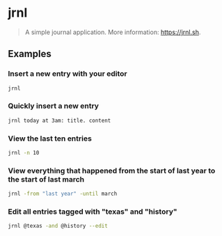 # jrnl

> A simple journal application. More information: <https://jrnl.sh>.

## Examples

### Insert a new entry with your editor

```bash
jrnl
```

### Quickly insert a new entry

```bash
jrnl today at 3am: title. content
```

### View the last ten entries

```bash
jrnl -n 10
```

### View everything that happened from the start of last year to the start of last march

```bash
jrnl -from "last year" -until march
```

### Edit all entries tagged with "texas" and "history"

```bash
jrnl @texas -and @history --edit
```
